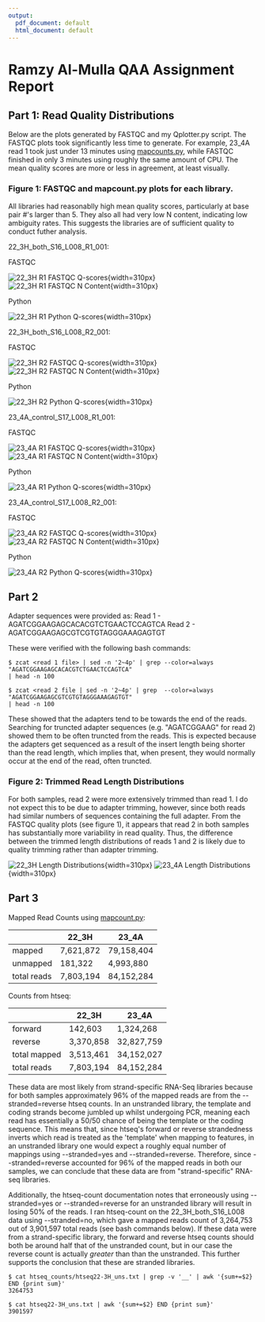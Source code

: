 ```yaml
---
output:
  pdf_document: default
  html_document: default
---
```

# Ramzy Al-Mulla QAA Assignment Report

## Part 1: Read Quality Distributions

Below are the plots generated by FASTQC and my Qplotter.py script. The FASTQC 
plots took significantly less time to generate. For example, 23_4A read 1 took
just under 13 minutes using [mapcounts.py](./scripts/mapcounts.py), while 
FASTQC finished in only 3 minutes using roughly the same amount of CPU. The 
mean quality scores are more or less in agreement, at least visually.


### Figure 1: FASTQC and mapcount.py plots for each library. 
All libraries had reasonablly high mean quality scores, particularly at base pair #'s larger than 5. They also all had very low N content, indicating low ambiguity rates. This suggests the libraries are of sufficient quality to conduct futher analysis.

22_3H_both_S16_L008_R1_001:

FASTQC

![22_3H R1 FASTQC Q-scores](./22_3H_both_S16_L008_R1_001_fastqc/per_base_quality.png){width=310px} ![22_3H R1 FASTQC N Content](./22_3H_both_S16_L008_R1_001_fastqc/per_base_n_content.png){width=310px} 

Python 

![22_3H R1 Python Q-scores](./Qplotter_out/22_3H_both_S16_L008_R1_001_qmeans.png){width=310px}

22_3H_both_S16_L008_R2_001:

FASTQC 

![22_3H R2 FASTQC Q-scores](./22_3H_both_S16_L008_R2_001_fastqc/per_base_quality.png){width=310px} ![22_3H R2 FASTQC N Content](./22_3H_both_S16_L008_R2_001_fastqc/per_base_n_content.png){width=310px}

Python 

![22_3H R2 Python Q-scores](./Qplotter_out/22_3H_both_S16_L008_R2_001_qmeans.png){width=310px}

23_4A_control_S17_L008_R1_001:

FASTQC 

![23_4A R1 FASTQC Q-scores](./23_4A_control_S17_L008_R1_001_fastqc/per_base_quality.png){width=310px} ![23_4A R1 FASTQC N Content](./23_4A_control_S17_L008_R1_001_fastqc/per_base_n_content.png){width=310px}

Python

![23_4A R1 Python Q-scores](./Qplotter_out/23_4A_control_S17_L008_R1_001_qmeans.png){width=310px}

23_4A_control_S17_L008_R2_001:

FASTQC 

![23_4A R2 FASTQC Q-scores](./23_4A_control_S17_L008_R2_001_fastqc/per_base_quality.png){width=310px} ![23_4A R2 FASTQC N Content](./23_4A_control_S17_L008_R2_001_fastqc/per_base_n_content.png){width=310px} 

Python 

![23_4A R2 Python Q-scores](./Qplotter_out/23_4A_control_S17_L008_R2_001_qmeans.png){width=310px}



## Part 2

Adapter sequences were provided as:
Read 1 - AGATCGGAAGAGCACACGTCTGAACTCCAGTCA
Read 2 - AGATCGGAAGAGCGTCGTGTAGGGAAAGAGTGT

These were verified with the following bash commands:
```
$ zcat <read 1 file> | sed -n '2~4p' | grep --color=always "AGATCGGAAGAGCACACGTCTGAACTCCAGTCA" 
| head -n 100

$ zcat <read 2 file | sed -n '2~4p' | grep  --color=always "AGATCGGAAGAGCGTCGTGTAGGGAAAGAGTGT" 
| head -n 100

```

These showed that the adapters tend to be towards the end of the reads. Searching for truncted adapter sequences (e.g. "AGATCGGAAG" for read 2) showed them to be often truncted from the reads. This is expected because the adapters get sequenced as a result of the insert length being shorter than the read length, which implies that, when present, they would normally occur at the end of the read, often truncted.

### Figure 2: Trimmed Read Length Distributions
For both samples, read 2 were more extensively trimmed than read 1. I do not expect this to be due to adapter trimming, however, since both reads had similar numbers of sequences containing the full adapter. From the FASTQC quality plots (see figure 1), it appears that read 2 in both samples has substantially more variability in read quality. Thus, the difference between the trimmed length distributions of reads 1 and 2 is likely due to quality trimming rather than adapter trimming.

![22_3H Length Distributions](./22_3H_both_S16_L008_trimmed_lengths.png){width=310px} ![23_4A Length Distributions](./23_4A_control_S17_L008_trimmed_lengths.png){width=310px}



## Part 3

Mapped Read Counts using [mapcount.py](./scripts/mapcount.py):

|               |   22_3H       |   23_4A    | 
| ------------- | ------------- |  --------- |
|    mapped     |   7,621,872   | 79,158,404 | 
|    unmapped   |   181,322     | 4,993,880  | 
|   total reads |   7,803,194   | 84,152,284 | 

Counts from htseq:

|               |   22_3H      | 23_4A      |
| ------------- |--------------|------------|
|    forward    |     142,603  | 1,324,268  |
|    reverse    |   3,370,858  | 32,827,759 |
| total mapped  |    3,513,461 | 34,152,027 |
| total reads   |    7,803,194 | 84,152,284 |


These data are most likely from strand-specific RNA-Seq libraries because for both samples approximately 96% of the mapped reads are from the --stranded=reverse htseq counts. In an unstranded library, the template and coding strands become jumbled up whilst undergoing PCR, meaning each read has essentially a 50/50 chance of being the template or the coding sequence. This means that, since htseq's forward or reverse strandedness inverts which read is treated as the 'template' when mapping to features, in an unstranded library one would expect a roughly equal number of mappings using --stranded=yes and --stranded=reverse. Therefore, since --stranded=reverse accounted for 96% of the mapped reads in both our samples, we can conclude that these data are from "strand-specific" RNA-seq libraries.

Additionally, the htseq-count documentation notes that erroneously using --stranded=yes or --stranded=reverse for an unstranded library will result in losing 50% of the reads. I ran htseq-count on the 22_3H_both_S16_L008 data using --stranded=no, which gave a mapped reads count of 3,264,753 out of 3,901,597 total reads (see bash commands below). If these data were from a strand-specific library, the forward and reverse htseq counts should both be around half that of the unstranded count, but in our case the reverse count is actually *greater* than than the unstranded. This further supports the conclusion that these are stranded libraries.

```
$ cat htseq_counts/htseq22-3H_uns.txt | grep -v '__' | awk '{sum+=$2} END {print sum}'
3264753
```
```
$ cat htseq22-3H_uns.txt | awk '{sum+=$2} END {print sum}'
3901597
```
